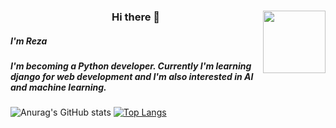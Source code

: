 <div id="header" align="center">
 <img align="right" src="https://media.giphy.com/media/M9gbBd9nbDrOTu1Mqx/giphy.gif" width="100"/>
 <h3 align="center" text-color="red" >Hi there 👋</h3>
 <h5 align="left">I'm Reza</h5>
  
 <h5 align="left">I'm becoming a Python developer. Currently I'm learning django for web development and I'm also interested in AI and machine learning.</h5>
</div>



![Anurag's GitHub stats](https://github-readme-stats.vercel.app/api?username=RDOriginall&theme=codeSTACKr&show_icons=true)
[![Top Langs](https://github-readme-stats.vercel.app/api/top-langs/?username=RDOriginall&theme=codeSTACKr)](https://github.com/RDOriginall)

